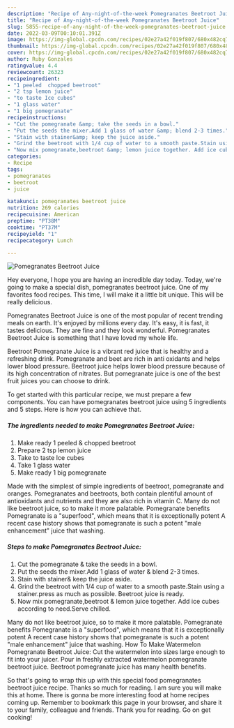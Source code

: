 ```yaml
---
description: "Recipe of Any-night-of-the-week Pomegranates Beetroot Juice"
title: "Recipe of Any-night-of-the-week Pomegranates Beetroot Juice"
slug: 5855-recipe-of-any-night-of-the-week-pomegranates-beetroot-juice
date: 2022-03-09T00:10:01.391Z
image: https://img-global.cpcdn.com/recipes/02e27a42f019f807/680x482cq70/pomegranates-beetroot-juice-recipe-main-photo.jpg
thumbnail: https://img-global.cpcdn.com/recipes/02e27a42f019f807/680x482cq70/pomegranates-beetroot-juice-recipe-main-photo.jpg
cover: https://img-global.cpcdn.com/recipes/02e27a42f019f807/680x482cq70/pomegranates-beetroot-juice-recipe-main-photo.jpg
author: Ruby Gonzales
ratingvalue: 4.4
reviewcount: 26323
recipeingredient:
- "1 peeled  chopped beetroot"
- "2 tsp lemon juice"
- "to taste Ice cubes"
- "1 glass water"
- "1 big pomegranate"
recipeinstructions:
- "Cut the pomegranate &amp; take the seeds in a bowl."
- "Put the seeds the mixer.Add 1 glass of water &amp; blend 2-3 times."
- "Stain with stainer&amp; keep the juice aside."
- "Grind the beetroot with 1/4 cup of water to a smooth paste.Stain using a stainer.press as much as possible. Beetroot juice is ready."
- "Now mix pomegranate,beetroot &amp; lemon juice together. Add ice cubes according to need.Serve chilled."
categories:
- Recipe
tags:
- pomegranates
- beetroot
- juice

katakunci: pomegranates beetroot juice 
nutrition: 269 calories
recipecuisine: American
preptime: "PT38M"
cooktime: "PT37M"
recipeyield: "1"
recipecategory: Lunch

---
```



![Pomegranates Beetroot Juice](https://img-global.cpcdn.com/recipes/02e27a42f019f807/680x482cq70/pomegranates-beetroot-juice-recipe-main-photo.jpg)

Hey everyone, I hope you are having an incredible day today. Today, we're going to make a special dish, pomegranates beetroot juice. One of my favorites food recipes. This time, I will make it a little bit unique. This will be really delicious.

Pomegranates Beetroot Juice is one of the most popular of recent trending meals on earth. It's enjoyed by millions every day. It's easy, it is fast, it tastes delicious. They are fine and they look wonderful. Pomegranates Beetroot Juice is something that I have loved my whole life.

Beetroot Pomegranate Juice is a vibrant red juice that is healthy and a refreshing drink. Pomegranate and beet are rich in anti oxidants and helps lower blood pressure. Beetroot juice helps lower blood pressure because of its high concentration of nitrates. But pomegranate juice is one of the best fruit juices you can choose to drink.


To get started with this particular recipe, we must prepare a few components. You can have pomegranates beetroot juice using 5 ingredients and 5 steps. Here is how you can achieve that.

<!--inarticleads1-->

##### The ingredients needed to make Pomegranates Beetroot Juice:

1. Make ready 1 peeled &amp; chopped beetroot
1. Prepare 2 tsp lemon juice
1. Take to taste Ice cubes
1. Take 1 glass water
1. Make ready 1 big pomegranate


Made with the simplest of simple ingredients of beetroot, pomegranate and oranges. Pomegranates and beetroots, both contain plentiful amount of antioxidants and nutrients and they are also rich in vitamin C. Many do not like beetroot juice, so to make it more palatable. Pomegranate benefits Pomegranate is a &#34;superfood&#34;, which means that it is exceptionally potent A recent case history shows that pomegranate is such a potent &#34;male enhancement&#34; juice that washing. 

<!--inarticleads2-->

##### Steps to make Pomegranates Beetroot Juice:

1. Cut the pomegranate &amp; take the seeds in a bowl.
1. Put the seeds the mixer.Add 1 glass of water &amp; blend 2-3 times.
1. Stain with stainer&amp; keep the juice aside.
1. Grind the beetroot with 1/4 cup of water to a smooth paste.Stain using a stainer.press as much as possible. Beetroot juice is ready.
1. Now mix pomegranate,beetroot &amp; lemon juice together. Add ice cubes according to need.Serve chilled.


Many do not like beetroot juice, so to make it more palatable. Pomegranate benefits Pomegranate is a &#34;superfood&#34;, which means that it is exceptionally potent A recent case history shows that pomegranate is such a potent &#34;male enhancement&#34; juice that washing. How To Make Watermelon Pomegranate Beetroot Juice: Cut the watermelon into sizes large enough to fit into your juicer. Pour in freshly extracted watermelon pomegranate beetroot juice. Beetroot pomegranate juice has many health benefits. 

So that's going to wrap this up with this special food pomegranates beetroot juice recipe. Thanks so much for reading. I am sure you will make this at home. There is gonna be more interesting food at home recipes coming up. Remember to bookmark this page in your browser, and share it to your family, colleague and friends. Thank you for reading. Go on get cooking!
